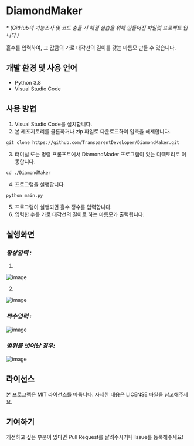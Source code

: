 # DiamondMaker
_* (GitHub의 기능조사 및 코드 충돌 시 해결 실습을 위해 만들어진  파일럿 프로젝트 입니다.)_

홀수를 입력하여, 그 값큼의 가로 대각선의 길이를 갖는 마름모 만들 수 있습니다.

## 개발 환경 및 사용 언어
- Python 3.8
- Visual Studio Code

## 사용 방법
1. Visual Studio Code를 설치합니다.
2. 본 레포지토리를 클론하거나 zip 파일로 다운로드하여 압축을 해제합니다.
```
git clone https://github.com/TransparentDeveloper/DiamondMaker.git
```
3. 터미널 또는 명령 프롬프트에서 DiamondMader 프로그램이 있는 디렉토리로 이동합니다.
``` 
cd ./DiamondMaker
```
4. 프로그램을 실행합니다.
``` 
python main.py 
```

5. 프로그램이 실행되면 홀수 정수를 입력합니다.
6. 입력한 수를 가로 대각선의 길이로 하는 마름모가 출력됩니다.

## 실행화면

### _정상입력 :_
1)
![image](https://user-images.githubusercontent.com/50646145/227203655-5515c30f-d253-475e-a671-fc952dfc6d2b.png)

2)
![image](https://user-images.githubusercontent.com/50646145/227203842-736751c4-a2cd-4840-9eaf-66db8fd6c6be.png)
### _짝수입력 :_
![image](https://user-images.githubusercontent.com/50646145/227205567-cae17f40-d7e5-4abc-91c9-2d3f400cbb43.png)

### _범위를 벗어난 경우:_
![image](https://user-images.githubusercontent.com/50646145/227205759-3a610b58-5312-49e6-aa26-b784808ab503.png)


## 라이선스
본 프로그램은 MIT 라이선스를 따릅니다. 자세한 내용은 LICENSE 파일을 참고해주세요.

## 기여하기
개선하고 싶은 부분이 있다면 Pull Request를 날려주시거나 Issue를 등록해주세요!
